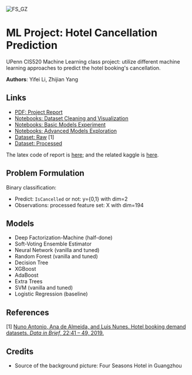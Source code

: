 ![FS_GZ](/Assets/FS_GZ.jpeg)

# ML Project: Hotel Cancellation Prediction

UPenn CIS520 Machine Learning class project: utilize different machine learning approaches to predict the hotel booking's cancellation. 

**Authors**: Yifei Li, Zhijian Yang

## Links

* [PDF: Project Report](/CIS520_Project_Report.pdf)
* [Notebooks: Dataset Cleaning and Visualization](/Data_Cleaning_and_Visualization.ipynb)
* [Notebooks: Basic Models Experiment](/Basic_Models_Experiment.ipynb)
* [Notebooks: Advanced Models Exploration](/Advanced_Models_Exploration.ipynb)
* [Dataset: Raw](/Dataset/hotel_bookings.csv) [1]
* [Dataset: Processed](/Dataset/hotel_bookings_processed.csv)

The latex code of report is [here](https://github.com/realliyifei/ML-Project-Hotel-Cancellation-Prediction-Report-Latex); and the related kaggle is [here](https://www.kaggle.com/datasets/jessemostipak/hotel-booking-demand).

## Problem Formulation

Binary classification:

*   Predict: `IsCancelled` or not:  y={0,1} with dim=2
*   Observations: processed feature set: X with dim=194

## Models

*   Deep Factorization-Machine (half-done)
*   Soft-Voting Ensemble Estimator
*   Neural Network (vanilla and tuned)
*   Random Forest (vanilla and tuned)
*   Decision Tree
*   XGBoost
*   AdaBoost
*   Extra Trees
*   SVM (vanilla and tuned)
*   Logistic Regression (baseline)

## References

[1] [Nuno Antonio,  Ana de Almeida, and Luis Nunes. Hotel booking demand datasets. *Data in Brief*, 22:41 – 49, 2019.](https://www.sciencedirect.com/science/article/pii/S2352340918315191)

## Credits

* Source of the background picture: Four Seasons Hotel in Guangzhou

